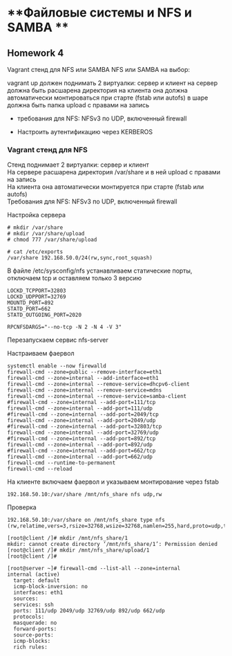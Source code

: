 # **Файловые системы и NFS и SAMBA **

## **Homework 4**

Vagrant стенд для NFS или SAMBA
NFS или SAMBA на выбор:

vagrant up должен поднимать 2 виртуалки: сервер и клиент
на сервер должна быть расшарена директория
на клиента она должна автоматически монтироваться при старте (fstab или autofs)
в шаре должна быть папка upload с правами на запись
- требования для NFS: NFSv3 по UDP, включенный firewall

* Настроить аутентификацию через KERBEROS

### Vagrant стенд для NFS

Стенд поднимает 2 виртуалки: сервер и клиент  
На сервере расшарена директория /var/share и в ней upload с правами на запись  
На клиента она автоматически монтируется при старте (fstab или autofs)  
Требования для NFS: NFSv3 по UDP, включенный firewall

Настройка сервера
```
# mkdir /var/share
# mkdir /var/share/upload
# chmod 777 /var/share/upload

# cat /etc/exports
/var/share 192.168.50.0/24(rw,sync,root_squash)
```

В файле /etc/sysconfig/nfs устанавливаем статические порты, отключаем tcp и оставляем только 3 версию
```
LOCKD_TCPPORT=32803
LOCKD_UDPPORT=32769
MOUNTD_PORT=892
STATD_PORT=662
STATD_OUTGOING_PORT=2020

RPCNFSDARGS="--no-tcp -N 2 -N 4 -V 3"

```
Перезапускаем сервис nfs-server

Настраиваем фаервол
```
systemctl enable --now firewalld
firewall-cmd --zone=public --remove-interface=eth1
firewall-cmd --zone=internal --add-interface=eth1
firewall-cmd --zone=internal --remove-service=dhcpv6-client
firewall-cmd --zone=internal --remove-service=mdns
firewall-cmd --zone=internal --remove-service=samba-client
#firewall-cmd --zone=internal --add-port=111/tcp
firewall-cmd --zone=internal --add-port=111/udp
#firewall-cmd --zone=internal --add-port=2049/tcp
firewall-cmd --zone=internal --add-port=2049/udp
#firewall-cmd --zone=internal --add-port=32803/tcp
firewall-cmd --zone=internal --add-port=32769/udp
#firewall-cmd --zone=internal --add-port=892/tcp
firewall-cmd --zone=internal --add-port=892/udp
#firewall-cmd --zone=internal --add-port=662/tcp
firewall-cmd --zone=internal --add-port=662/udp
firewall-cmd --runtime-to-permanent
firewall-cmd --reload
```
На клиенте включаем фаервол и указываем монтирование через fstab
```
192.168.50.10:/var/share /mnt/nfs_share nfs udp,rw
```
Проверка
```
192.168.50.10:/var/share on /mnt/nfs_share type nfs (rw,relatime,vers=3,rsize=32768,wsize=32768,namlen=255,hard,proto=udp,timeo=11,retrans=3,sec=sys,mountaddr=192.168.50.10,mountvers=3,mountport=892,mountproto=udp,local_lock=none,addr=192.168.50.10)

[root@client /]# mkdir /mnt/nfs_share/1
mkdir: cannot create directory ‘/mnt/nfs_share/1’: Permission denied
[root@client /]# mkdir /mnt/nfs_share/upload/1
[root@client /]#

[root@server ~]# firewall-cmd --list-all --zone=internal
internal (active)
  target: default
  icmp-block-inversion: no
  interfaces: eth1
  sources:
  services: ssh
  ports: 111/udp 2049/udp 32769/udp 892/udp 662/udp
  protocols:
  masquerade: no
  forward-ports:
  source-ports:
  icmp-blocks:
  rich rules:
```
